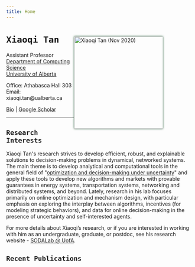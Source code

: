 ```yaml
---
title: Home
---
```


<img alt="Xiaoqi Tan (Nov 2020)" src="/img/xiaoqi_blue.jpg" style="max-width:240px; min-width:220px; float:right; box-shadow: 0px 0px 5px #275D38; margin: 30px 80px 30px 1px" width="250"/>


# `Xiaoqi Tan`

Assistant Professor \
[Department of Computing Science](https://www.ualberta.ca/computing-science/index.html)\
[University of Alberta](https://www.ualberta.ca/index.html)

Office: Athabasca Hall 303\
Email: $\textsf{xiaoqi.tan@ualberta.ca}$

[Bio](/bio) | [Google Scholar](https://scholar.google.com/citations?user=drR_WcAAAAAJ&hl=en&sortby=pubdate)

---

## `Research Interests`

>
Xiaoqi Tan's research strives to develop efficient, robust, and explainable solutions to decision-making problems in dynamical, networked systems. The main theme is to develop analytical and computational tools in the general field of "[optimization and decision-making under uncertainty](/teaching/optimization)" and apply these tools to develop new algorithms and markets with provable guarantees in  energy systems, transportation systems, networking and distributed systems, and beyond. Lately, research in his lab focuses primarily on online optimization and mechanism design, with particular emphasis on exploring the interplay between algorithms, incentives (for modeling strategic behaviors), and data for online decision-making in the presence of uncertainty and self-interested agents. 
>
For more details about Xiaoqi’s research, or if you are interested in working with him as an undergraduate, graduate, or postdoc, see his research website - [SODALab @ UofA](https://sodalab.ca).

<!-- <mark>**`Openings`**</mark>: The [SODA Lab @ UofA](https://sodalab.ca) is currently seeking a Postdoctoral Research Fellow for a range of (algorithms + systems)-related research projects on: i) online / stochastic optimization, ii) mechanism / market design, and iii) dynamical / multi-agent systems. Experience in power systems, electricity markets, and network economics is a plus but not required. Interested candidates should email their CV + one representative publication to Dr. [Xiaoqi Tan](https://xiaoqitan.org) ($ \textsf{xiaoqi.tan@ualberta.ca} $). 
If you are interested in working with him as an undergraduate, graduate, or postdoc, see [here](/join). 
-->


## `Recent Publications`
>
<ul class=circle>
        <script>
            var i;
            for (i = 0; i < papers_full.length; i++) {
            if (papers_full[i].highlight.search("yes") >= 0) {
                document.write("<li class=paper>");
                printPaper(papers_full[i], "O");
                document.write("</li>");
            }
        }
        </script>
</ul>